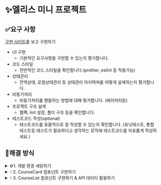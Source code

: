 # ✨엘리스 미니 프로젝트

## ✅요구 사항

[구현 사이트](https://academy.elice.io/courses/all)를 보고 구현하기

- UI 구현
  - 기본적인 요구사항을 구현할 수 있는지 평가합니다.
- 코드 스타일
  - 전반적인 코드 스타일을 확인합니다.(prettier, eslint 등 적용가능)
- 상태관리
  - 전역상태, 로컬상태관리 등 상태관리 아키텍쳐를 어떻게 설계하는지 평가합니다.
- 비동기처리
  - 비동기처리를 핸들하는 방법에 대해 평가합니다. (에러처리등)
- 프로젝트 구조 설계
  - 웹팩, lint 설정, 폴더 구조 등을 확인합니다.
- 테스트코드 작성(optional)
  - 테스트코드를 효율적으로 잘 작성할 수 있는지 확인합니다. (유닛테스트,
    통합테스트등 테스트가 필요하다고 생각하는 로직에 테스트코드를 자유롭게
    작성하세요.)

## 🤔해결 방식

<details>
<summary>⚙️1. 개발 환경 세팅하기</summary>

### 🛠️ 개발 환경 세팅(Vite, Eslint, Prettier, Emotion)

- Vite를 사용해 빠르게 React 개발 환경 구축
- 빠르고 안정된 개발을 위해 Eslint와 Prettier 설정
- Styled-Components를 사용하기 위해 Emotion 설치
- 예제 사이트를 모방해 프로젝트 완성을 위해 폰트 설치

해당 과정에서 Eslint와 Prettier 설정에 대해 [더 깊이 알게 되었습니다.](https://ydoag2003.tistory.com/493)

</details>
<details>
<summary>✨2. CourseCard 컴포넌트 구현하기</summary>

### 🛠️ CourseCard 컴포넌트 구현

- `합성 컴포넌트 패턴`을 이용해 CourseCard 컴포넌트 구현
  - 이후 난이도, 수업 유형, 기간을 쉽게 추가할 수 있도록 하기 위함
  - 재사용성, 유연성 높이기 위해 해당 패턴 사용
- 응답 데이터 타입 정의
- 폰트 변경
- `enroll_type`과 `is_free`를 이용해 `무료`, `가격`, `관리자 등록` 표시 (enroll_type이 5인 경우 - 관리자 등록)
- `tags`안에 `tag_type: 3` 값이 없다면 `미분류`로 표시
- 각각 받아오는 데이터가 다른 경우가 있어 `옵셔널 타입을 부분 구성`
- `filter`를 이용한 `타입 좁히기`를 처음 활용해 보았음(분류 데이터만을 타입으로 갖기 위해)

```
  function isCardTagNameType(value: TagName): value is CardTagNameType {
    return [
      'programmer',
      'dataScientist',
      'webDeveloper',
      'aiml',
      'algorithm'
    ].includes(value)
  }
```

</details>
<details>
<summary>✨3. CourseList 컴포넌트 구현하기 & API 데이터 활용하기 </summary>

### 🛠️ CourseCard 컴포넌트 리팩토링

- `CourseCard`의 Title 부분 두 줄 ellipsis 기능 수정
- `CourseCard`의 logo이미지와 file 이미지가 모두 없을 경우를 위해 default 이미지 추가

### 🛠️ CourseList 컴포넌트 구현

- `CourseCard`를 나열하는 `CourseList` 컴포넌트 구현
- grid를 이용해 반응형 디자인
- 현재 반응형을 실제 사이트와 동일하게 구현했는데 실제 사이트는 12개의 데이터를 보여주고 있고, 요구사항은 20개의 데이터를 보여주는 것으로 되어있어 만약 3열로 된다면 하단 마지막 부분에 빈 영역이 생기고 있음
  - 3열로 바뀌는 반응형을 제거하는 방법과 같이 추후 해결해야 하는 부분

### 🛠️ 추가 컴포넌트 구현

- Course 데이터가 요청 중일 경우를 위해 로딩 기능 구현 및 `Spinner` 컴포넌트 구현
- Course 데이터의 검색 결과가 없을 경우를 위해 `NoResultsFound` 컴포넌트 구현
- 전체 Course 데이터의 개수를 출력하는 `TotalListCount 컴포넌트` 구현
- `CouseList`와 `TotalListCount`를 감싸주는 `CourseListContainer` 컴포넌트 구현

### 🛠️ useFetchCourseList 커스텀 훅 구현

- useFetchCourseList 커스텀 훅을 만들어 API 요청 로직 모듈화
- useFetchCourseList 내에서 API요청과 관련된 useState와 useEffect를 모두 관리하고 있음
  - 이후 필터에서의 state값이나 검색에서의 state값은 해당 훅에서 관리할 계획 - 너무 많은역할을 한다면 분리 계획도 예상
    - useFetchCourseList 훅에서 filter값을 관리하는 useState의 set함수를 내려줘서 chip 내부에서 이벤트로 set함수를 호출하고, url을 바꿔준다.
    - 그리고 다시 useFetchCourseList에서는 이 state변화를 감지하고 추가된 필터 값을 가공해 다시 api 요청을 해준다.

</details>
